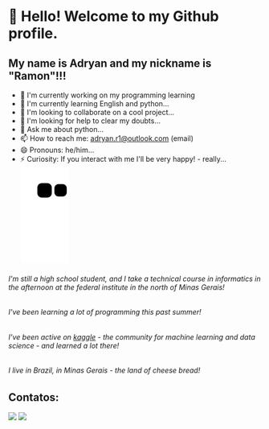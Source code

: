 # 👋 Hello! Welcome to my Github profile.
## My name is Adryan and my nickname is "Ramon"!!!

- 🔭 I'm currently working on my programming learning
- 🌱 I'm currently learning English and python...
- 👯 I'm looking to collaborate on a cool project...
- 🤔 I'm looking for help to clear my doubts...
- 💬 Ask me about python...
- 📫 How to reach me: adryan.r1@outlook.com (email)
- 😄 Pronouns: he/him...
- ⚡ Curiosity: If you interact with me I'll be very happy! - really...
![Snake animation](https://github.com/Outcast001/Outcast001/blob/output/github-contribution-grid-snake.svg)
<h6>I'm still a high school student, and I take a technical course in informatics in the afternoon at the federal institute in the north of <i>Minas Gerais!</i></h6>
<h6>I've been learning a lot of programming this past summer!</h6>
<h6>I've been active on <a href="https://www.kaggle.com/" target="blank_">kaggle</a> - the community for machine learning and data science - and learned a lot there!</h6>
<h6>I live in Brazil, in Minas Gerais - the land of cheese bread!</h6>

## Contatos:

<div>
<a href="https://www.linkedin.com/in/adryan-ramon-182566245/" target="_blank"><img src="https://img.shields.io/badge/-LinkedIn-%230077B5?style=for-the-badge&logo=linkedin&logoColor=white" target="_blank"></a>
<a href="https://Instagram.com/adryan.r1.dev" target="_blank"><img src="https://img.shields.io/badge/-Instagram-%23E4405F?style=for-the-badge&logo=Instagram&logoColor=white"/></a>
</div>
